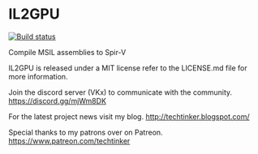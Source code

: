 # IL2GPU

[![Build status](https://ci.appveyor.com/api/projects/status/ywnff0i6o3r2nu1w?svg=true)](https://ci.appveyor.com/project/disks86/il2gpu)

Compile MSIL assemblies to Spir-V

IL2GPU is released under a MIT license refer to the LICENSE.md file for more information.

Join the discord server (VKx) to communicate with the community. https://discord.gg/mjWm8DK

For the latest project news visit my blog. http://techtinker.blogspot.com/

Special thanks to my patrons over on Patreon. https://www.patreon.com/techtinker
